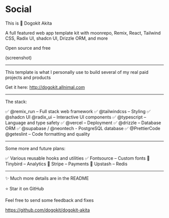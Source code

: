 # Social

This is 🐶 Dogokit Akita

A full featured web app template kit with moonrepo, Remix, React, Tailwind CSS, Radix UI, shadcn UI, Drizzle ORM, and more

Open source and free

(screenshot)

---

This template is what I personally use to build several of my real paid projects and products

Get it here: <http://dogokit.allnimal.com>

---

The stack:

✅ @remix_run – Full stack web framework
✅ @tailwindcss – Styling
✅ @shadcn UI @radix_ui – Interactive UI components
✅ @typescript – Language and type safety
✅ @vercel – Deployment
✅ @drizzle – Database ORM
✅ @supabase / @neontech - PostgreSQL database
✅ @PrettierCode @geteslint – Code formatting and quality

---

Some more and future plans:

✅ Various reusable hooks and utilities
✅ Fontsource – Custom fonts
🚧 Tinybird – Analytics
🚧 Stripe – Payments
🚧 Upstash – Redis

---

✨ Much more details are in the README

⭐ Star it on GitHub

Feel free to send some feedback and fixes

<https://github.com/dogokit/dogokit-akita>
